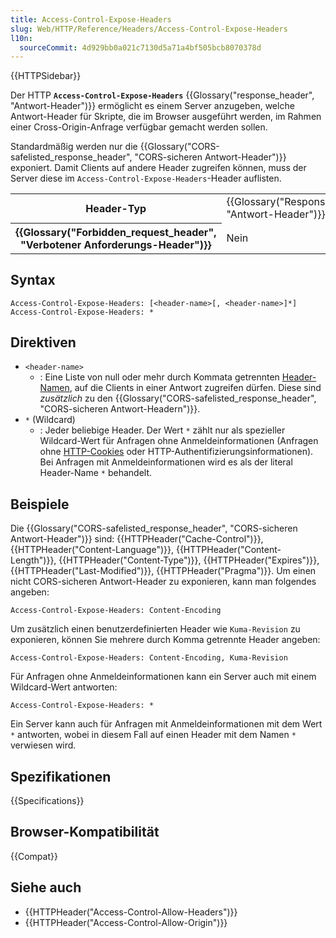 ```yaml
---
title: Access-Control-Expose-Headers
slug: Web/HTTP/Reference/Headers/Access-Control-Expose-Headers
l10n:
  sourceCommit: 4d929bb0a021c7130d5a71a4bf505bcb8070378d
---
```


{{HTTPSidebar}}

Der HTTP **`Access-Control-Expose-Headers`** {{Glossary("response_header", "Antwort-Header")}} ermöglicht es einem Server anzugeben, welche Antwort-Header für Skripte, die im Browser ausgeführt werden, im Rahmen einer Cross-Origin-Anfrage verfügbar gemacht werden sollen.

Standardmäßig werden nur die {{Glossary("CORS-safelisted_response_header", "CORS-sicheren Antwort-Header")}} exponiert. Damit Clients auf andere Header zugreifen können, muss der Server diese im `Access-Control-Expose-Headers`-Header auflisten.

<table class="properties">
  <tbody>
    <tr>
      <th scope="row">Header-Typ</th>
      <td>{{Glossary("Response_header", "Antwort-Header")}}</td>
    </tr>
    <tr>
      <th scope="row">{{Glossary("Forbidden_request_header", "Verbotener Anforderungs-Header")}}</th>
      <td>Nein</td>
    </tr>
  </tbody>
</table>

## Syntax

```http
Access-Control-Expose-Headers: [<header-name>[, <header-name>]*]
Access-Control-Expose-Headers: *
```

## Direktiven

- `<header-name>`
  - : Eine Liste von null oder mehr durch Kommata getrennten [Header-Namen](/de/docs/Web/HTTP/Reference/Headers), auf die Clients in einer Antwort zugreifen dürfen.
    Diese sind _zusätzlich_ zu den {{Glossary("CORS-safelisted_response_header", "CORS-sicheren Antwort-Headern")}}.
- `*` (Wildcard)
  - : Jeder beliebige Header.
    Der Wert `*` zählt nur als spezieller Wildcard-Wert für Anfragen ohne Anmeldeinformationen (Anfragen ohne [HTTP-Cookies](/de/docs/Web/HTTP/Guides/Cookies) oder HTTP-Authentifizierungsinformationen).
    Bei Anfragen mit Anmeldeinformationen wird es als der literal Header-Name `*` behandelt.

## Beispiele

Die {{Glossary("CORS-safelisted_response_header", "CORS-sicheren Antwort-Header")}} sind: {{HTTPHeader("Cache-Control")}}, {{HTTPHeader("Content-Language")}}, {{HTTPHeader("Content-Length")}}, {{HTTPHeader("Content-Type")}}, {{HTTPHeader("Expires")}}, {{HTTPHeader("Last-Modified")}}, {{HTTPHeader("Pragma")}}. Um einen nicht CORS-sicheren Antwort-Header zu exponieren, kann man folgendes angeben:

```http
Access-Control-Expose-Headers: Content-Encoding
```

Um zusätzlich einen benutzerdefinierten Header wie `Kuma-Revision` zu exponieren, können Sie mehrere durch Komma getrennte Header angeben:

```http
Access-Control-Expose-Headers: Content-Encoding, Kuma-Revision
```

Für Anfragen ohne Anmeldeinformationen kann ein Server auch mit einem Wildcard-Wert antworten:

```http
Access-Control-Expose-Headers: *
```

Ein Server kann auch für Anfragen mit Anmeldeinformationen mit dem Wert `*` antworten, wobei in diesem Fall auf einen Header mit dem Namen `*` verwiesen wird.

## Spezifikationen

{{Specifications}}

## Browser-Kompatibilität

{{Compat}}

## Siehe auch

- {{HTTPHeader("Access-Control-Allow-Headers")}}
- {{HTTPHeader("Access-Control-Allow-Origin")}}
